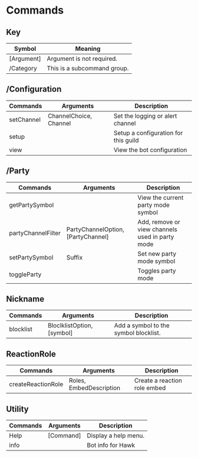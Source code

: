 # Commands

## Key 
| Symbol      | Meaning                        |
|-------------|--------------------------------|
| [Argument]  | Argument is not required.      |
| /Category   | This is a subcommand group.    |

## /Configuration
| Commands   | Arguments              | Description                          |
|------------|------------------------|--------------------------------------|
| setChannel | ChannelChoice, Channel | Set the logging or alert channel     |
| setup      |                        | Setup a configuration for this guild |
| view       |                        | View the bot configuration           |

## /Party
| Commands           | Arguments                          | Description                                     |
|--------------------|------------------------------------|-------------------------------------------------|
| getPartySymbol     |                                    | View the current party mode symbol              |
| partyChannelFilter | PartyChannelOption, [PartyChannel] | Add, remove or view channels used in party mode |
| setPartySymbol     | Suffix                             | Set new party mode symbol                       |
| toggleParty        |                                    | Toggles party mode                              |

## Nickname
| Commands  | Arguments                  | Description                           |
|-----------|----------------------------|---------------------------------------|
| blocklist | BloclklistOption, [symbol] | Add a symbol to the symbol blocklist. |

## ReactionRole
| Commands           | Arguments               | Description                  |
|--------------------|-------------------------|------------------------------|
| createReactionRole | Roles, EmbedDescription | Create a reaction role embed |

## Utility
| Commands | Arguments | Description          |
|----------|-----------|----------------------|
| Help     | [Command] | Display a help menu. |
| info     |           | Bot info for Hawk    |

